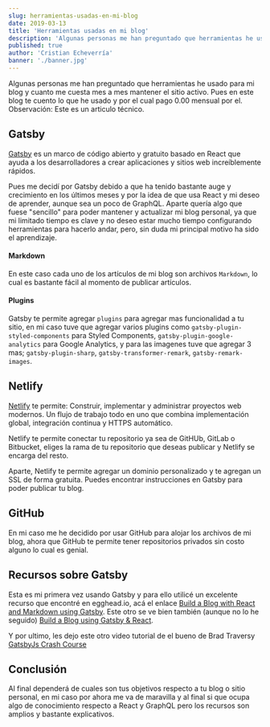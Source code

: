 ```yaml
---
slug: herramientas-usadas-en-mi-blog
date: 2019-03-13
title: 'Herramientas usadas en mi blog'
description: 'Algunas personas me han preguntado que herramientas he usado para mi blog y cuanto me cuesta mes a mes mantener el sitio activo. Pues en este blog te cuento lo que he usado y por el cual pago 0.00 mensual por el. Observación: Este es un articulo técnico.'
published: true
author: 'Cristian Echeverría'
banner: './banner.jpg'
---
```


Algunas personas me han preguntado que herramientas he usado para mi blog y cuanto me cuesta mes a mes mantener el sitio activo. Pues en este blog te cuento lo que he usado y por el cual pago 0.00 mensual por el. Observación: Este es un articulo técnico.

## Gatsby

[Gatsby](https://www.gatsbyjs.org/) es un marco de código abierto y gratuito basado en React que ayuda a los desarrolladores a crear aplicaciones y sitios web increíblemente rápidos.

Pues me decidí por Gatsby debido a que ha tenido bastante auge y crecimiento en los últimos meses y por la idea de que usa React y mi deseo de aprender, aunque sea un poco de GraphQL. Aparte quería algo que fuese "sencillo" para poder mantener y actualizar mi blog personal, ya que mi limitado tiempo es clave y no deseo estar mucho tiempo configurando herramientas para hacerlo andar, pero, sin duda mi principal motivo ha sido el aprendizaje.

#### Markdown

En este caso cada uno de los artículos de mi blog son archivos `Markdown`, lo cual es bastante fácil al momento de publicar artículos.

#### Plugins

Gatsby te permite agregar `plugins` para agregar mas funcionalidad a tu sitio, en mi caso tuve que agregar varios plugins como `gatsby-plugin-styled-components` para Styled Components, `gatsby-plugin-google-analytics` para Google Analytics, y para las imagenes tuve que agregar 3 mas; `gatsby-plugin-sharp`, `gatsby-transformer-remark`, `gatsby-remark-images`.

## Netlify

[Netlify](https://www.netlify.com/) te permite: Construir, implementar y administrar proyectos web modernos. Un flujo de trabajo todo en uno que combina implementación global, integración continua y HTTPS automático.

Netlify te permite conectar tu repositorio ya sea de GitHUb, GitLab o Bitbucket, eliges la rama de tu repositorio que deseas publicar y Netlify se encarga del resto.

Aparte, Netlify te permite agregar un dominio personalizado y te agregan un SSL de forma gratuita. Puedes encontrar instrucciones en Gatsby para poder publicar tu blog.

## GitHub

En mi caso me he decidido por usar GitHub para alojar los archivos de mi blog, ahora que GitHub te permite tener repositorios privados sin costo alguno lo cual es genial.

## Recursos sobre Gatsby

Esta es mi primera vez usando Gatsby y para ello utilicé un excelente recurso que encontré en egghead.io, acá el enlace [Build a Blog with React and Markdown using Gatsby](https://egghead.io/courses/build-a-blog-with-react-and-markdown-using-gatsby). Este otro se ve bien también (aunque no lo he seguido) [Build a Blog using Gatsby & React](https://codeburst.io/build-a-blog-using-gatsby-js-react-8561bfe8fc91).

Y por ultimo, les dejo este otro video tutorial de el bueno de Brad Traversy [GatsbyJs Crash Course](https://www.youtube.com/watch?v=6YhqQ2ZW1sc)

## Conclusión

Al final dependerá de cuales son tus objetivos respecto a tu blog o sitio personal, en mi caso por ahora me va de maravilla y al final si que ocupa algo de conocimiento respecto a React y GraphQL pero los recursos son amplios y bastante explicativos.
